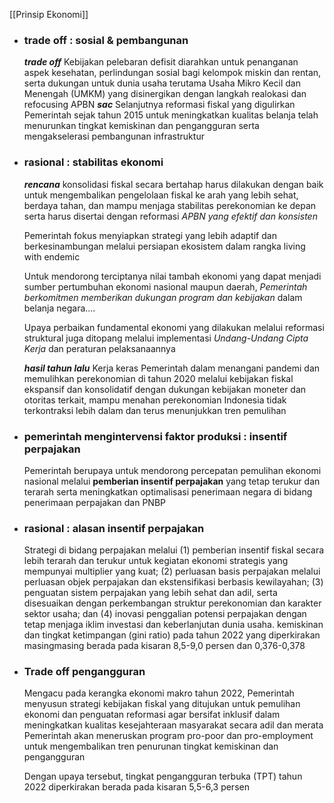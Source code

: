 [[Prinsip Ekonomi]]

- ### trade off : sosial & pembangunan
	***trade off***
	Kebijakan pelebaran defisit diarahkan untuk penanganan aspek kesehatan, perlindungan sosial bagi kelompok miskin dan rentan, serta dukungan untuk dunia usaha terutama Usaha Mikro Kecil dan Menengah (UMKM) yang disinergikan dengan langkah realokasi dan refocusing APBN
	***sac***
	Selanjutnya reformasi fiskal yang digulirkan Pemerintah sejak tahun 2015 untuk meningkatkan kualitas belanja telah menurunkan tingkat kemiskinan dan pengangguran serta mengakselerasi pembangunan infrastruktur

- ### rasional : stabilitas ekonomi
	***rencana***
	konsolidasi fiskal secara bertahap harus dilakukan dengan baik untuk mengembalikan pengelolaan fiskal ke arah yang lebih sehat, berdaya tahan, dan mampu menjaga stabilitas perekonomian ke depan serta harus disertai dengan reformasi *APBN yang efektif dan konsisten*
	
	Pemerintah fokus menyiapkan strategi yang lebih adaptif dan berkesinambungan melalui persiapan ekosistem dalam rangka living with endemic
	
	Untuk mendorong terciptanya nilai tambah ekonomi yang dapat menjadi sumber pertumbuhan ekonomi nasional maupun daerah, *Pemerintah berkomitmen memberikan dukungan program dan kebijakan* dalam belanja negara....
	
	Upaya perbaikan fundamental ekonomi yang dilakukan melalui reformasi struktural juga ditopang melalui implementasi *Undang-Undang Cipta Kerja* dan peraturan pelaksanaannya
	
	***hasil tahun lalu***
	Kerja keras Pemerintah dalam menangani pandemi dan memulihkan perekonomian di tahun 2020 melalui kebijakan fiskal ekspansif dan konsolidatif dengan dukungan kebijakan moneter dan otoritas terkait, mampu menahan perekonomian Indonesia tidak terkontraksi lebih dalam dan terus menunjukkan tren pemulihan

- ### pemerintah mengintervensi faktor produksi : insentif perpajakan
	Pemerintah berupaya untuk mendorong percepatan pemulihan ekonomi nasional melalui **pemberian insentif perpajakan** yang tetap terukur dan terarah serta meningkatkan optimalisasi penerimaan negara di bidang penerimaan perpajakan dan PNBP

- ### rasional : alasan insentif perpajakan
	Strategi di bidang perpajakan melalui (1) pemberian insentif fiskal secara lebih terarah dan terukur untuk kegiatan ekonomi strategis yang mempunyai multiplier yang kuat; (2) perluasan basis perpajakan melalui perluasan objek perpajakan dan ekstensifikasi berbasis kewilayahan; (3) penguatan sistem perpajakan yang lebih sehat dan adil, serta disesuaikan dengan perkembangan struktur perekonomian dan karakter sektor usaha; dan (4) inovasi penggalian potensi perpajakan dengan tetap menjaga iklim investasi dan keberlanjutan dunia usaha. kemiskinan dan tingkat ketimpangan (gini ratio) pada tahun 2022 yang diperkirakan masingmasing berada pada kisaran 8,5-9,0 persen dan 0,376-0,378


- ### Trade off pengangguran

	Mengacu pada kerangka ekonomi makro tahun 2022, Pemerintah menyusun strategi kebijakan fiskal yang ditujukan untuk pemulihan ekonomi dan penguatan reformasi agar bersifat inklusif dalam meningkatkan kualitas kesejahteraan masyarakat secara adil dan merata
	Pemerintah akan meneruskan program pro-poor dan pro-employment untuk mengembalikan tren penurunan tingkat kemiskinan dan pengangguran
	
	Dengan upaya tersebut, tingkat pengangguran terbuka (TPT) tahun 2022 diperkirakan berada pada kisaran 5,5-6,3 persen